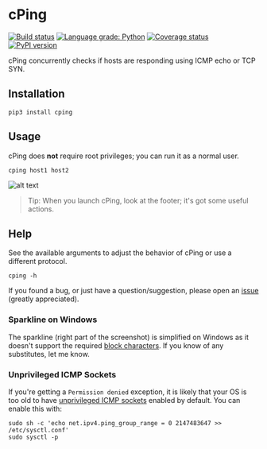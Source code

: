 # cPing

[![Build status](https://img.shields.io/github/workflow/status/hSaria/cPing/CI/master)](https://github.com/hSaria/cPing/actions?query=workflow%3ACI)
[![Language grade: Python](https://img.shields.io/lgtm/grade/python/github/hSaria/cPing)](https://lgtm.com/projects/g/hSaria/cPing/context:python)
[![Coverage status](https://coveralls.io/repos/github/hSaria/cPing/badge.svg)](https://coveralls.io/github/hSaria/cPing)
[![PyPI version](https://badge.fury.io/py/cping.svg)](https://badge.fury.io/py/cping)

cPing concurrently checks if hosts are responding using ICMP echo or TCP SYN.

## Installation

    pip3 install cping

## Usage

cPing does **not** require root privileges; you can run it as a normal user.

    cping host1 host2

![alt text](https://github.com/hSaria/cPing/raw/master/.github/example_1.png "Example output")

> Tip: When you launch cPing, look at the footer; it's got some useful actions.

## Help

See the available arguments to adjust the behavior of cPing or use a different protocol.

    cping -h

If you found a bug, or just have a question/suggestion, please open an [issue](https://github.com/hSaria/cPing/issues/new/choose) (greatly appreciated).

### Sparkline on Windows

The sparkline (right part of the screenshot) is simplified on Windows as it doesn't support the required [block characters](https://w.wiki/zKh). If you know of any substitutes, let me know.

### Unprivileged ICMP Sockets

If you're getting a `Permission denied` exception, it is likely that your OS is
too old to have [unprivileged ICMP sockets](https://fedoraproject.org/wiki/Changes/EnableSysctlPingGroupRange#Detailed_Description) enabled by default. You can enable
this with:

```shell
sudo sh -c 'echo net.ipv4.ping_group_range = 0 2147483647 >> /etc/sysctl.conf'
sudo sysctl -p
```
